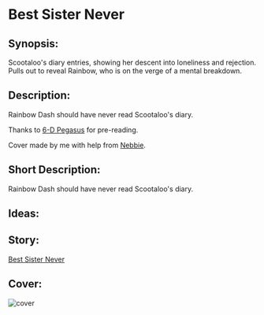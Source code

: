 # Best Sister Never

## Synopsis:
Scootaloo's diary entries, showing her descent into loneliness and rejection. Pulls out to reveal Rainbow, who is on the verge of a mental breakdown.

## Description:
Rainbow Dash should have never read Scootaloo's diary.

Thanks to [6-D Pegasus](https://www.fimfiction.net/user/293755/6-D+Pegasus) for pre-reading.

Cover made by me with help from [Nebbie](https://www.fimfiction.net/user/35109/Nebbie).

## Short Description:
Rainbow Dash should have never read Scootaloo's diary.

## Ideas:


## Story:
[Best Sister Never](best-sister-never.md)

## Cover:
![cover](./cover/cover-3.png)